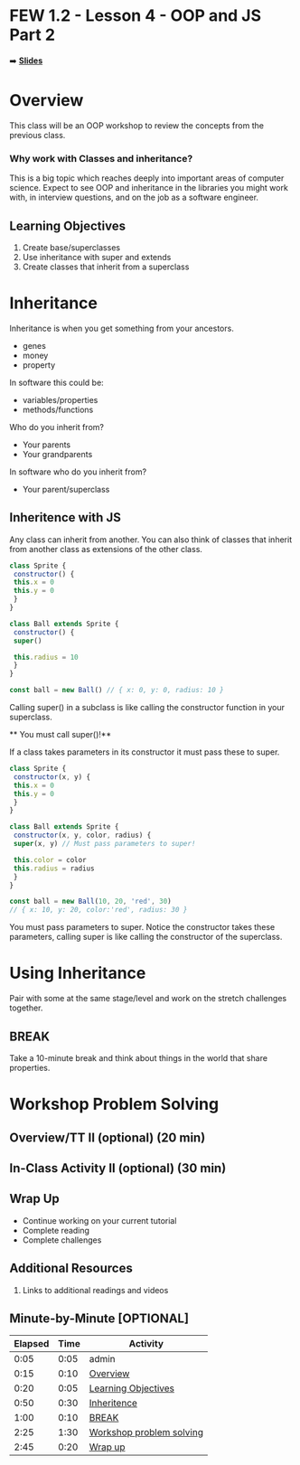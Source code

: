 <!-- .slide: data-background="./Images/header.svg" data-background-repeat="none" data-background-size="40% 40%" data-background-position="center 10%" class="header" -->
# FEW 1.2 - Lesson 4 - OOP and JS Part 2

<!-- Put a link to the slides so that students can find them -->

➡️ [**Slides**](/Syllabus-Template/Slides/Lesson1.html ':ignore')

<!-- > -->

# Overview

This class will be an OOP workshop to review the concepts from the previous class.

<!-- > -->

### Why work with Classes and inheritance?

This is a big topic which reaches deeply into important areas of computer science. Expect to see OOP and inheritance in the libraries you might work with, in interview questions, and on the job as a software engineer. 

<!-- > -->

## Learning Objectives

1. Create base/superclasses 
1. Use inheritance with super and extends
1. Create classes that inherit from a superclass

<!-- > -->

# Inheritance 

Inheritance is when you get something from your ancestors. 

- genes
- money
- property

In software this could be: 

- variables/properties
- methods/functions

Who do you inherit from? 

- Your parents
- Your grandparents

In software who do you inherit from?

- Your parent/superclass

## Inheritence with JS

Any class can inherit from another. You can also think of classes that inherit from another class as extensions of the other class. 

```js
class Sprite {
 constructor() {
 this.x = 0
 this.y = 0
 }
}

class Ball extends Sprite {
 constructor() {
 super()

 this.radius = 10
 }
}

const ball = new Ball() // { x: 0, y: 0, radius: 10 }
```

Calling super() in a subclass is like calling the constructor function in your superclass. 

** You must call super()!**

If a class takes parameters in its constructor it must pass these to super. 

```js
class Sprite {
 constructor(x, y) {
 this.x = 0
 this.y = 0
 }
}

class Ball extends Sprite {
 constructor(x, y, color, radius) {
 super(x, y) // Must pass parameters to super!

 this.color = color
 this.radius = radius
 }
}

const ball = new Ball(10, 20, 'red', 30) 
// { x: 10, y: 20, color:'red', radius: 30 }
```

You must pass parameters to super. Notice the constructor takes these parameters, calling super is like calling the constructor of the superclass. 

<!-- > -->

# Using Inheritance

Pair with some at the same stage/level and work on the stretch challenges together.

<!-- v -->

<!-- .slide: data-background="#087CB8" -->
## BREAK

Take a 10-minute break and think about things in the world that share properties. 

<!-- > -->

# Workshop Problem Solving



<!-- v -->

## Overview/TT II (optional) (20 min)

<!-- v -->

## In-Class Activity II (optional) (30 min)

<!-- > -->

## Wrap Up

- Continue working on your current tutorial
- Complete reading
- Complete challenges

<!-- > -->

## Additional Resources

1. Links to additional readings and videos

<!-- > -->

## Minute-by-Minute [OPTIONAL]

| **Elapsed** | **Time** | **Activity** |
| ----------- | --------- | ------------ |
| 0:05 | 0:05 | admin |
| 0:15 | 0:10 | [Overview](#overview) |
| 0:20 | 0:05 | [Learning Objectives](#learning-objectives) |
| 0:50 | 0:30 | [Inheritence](#inheritence) |
| 1:00 | 0:10 | [BREAK](#break) |
| 2:25 | 1:30 | [Workshop problem solving](#workshop-problem-solving) |
| 2:45 | 0:20 | [Wrap up](#wrap-up) |

